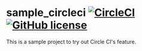 # sample_circleci [![CircleCI](https://circleci.com/gh/syatsuzuka/sample_circleci.svg?style=svg)](https://circleci.com/gh/syatsuzuka/sample_circleci) [![GitHub license](https://img.shields.io/badge/license-Apache--2.0-green.svg)](https://raw.githubusercontent.com/syatsuzuka/sample_circleci/master/LICENSE)

This is a sample project to try out Circle CI's feature.
